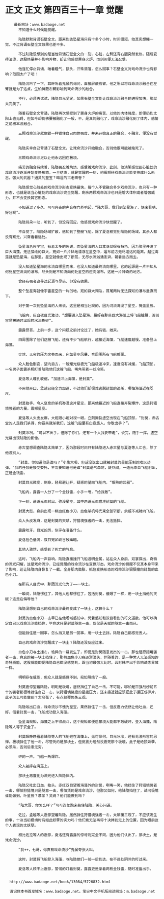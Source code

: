 # 正文 正文 第四百三十一章 觉醒
        最新网址：www.badaoge.net
          不知道什么时候能觉醒。
      
          陆隐默默背诵石壁全文，距离到达坠星海只有十多个小时，时间很短，他其实想睡一觉，不过背诵石壁全文效果也差不多。
      
          不过陆隐没想到的是当他背诵石壁全文的一刻，心脏，左臂还有右腿突然发热，随后变得滚烫，这股热量并不影响外物，却让他感觉置身火炉，顷刻间便无法忍受。
      
          他连忙停止背诵，喘着粗气，额头，汗珠滴落，怎么回事？石壁全文对戏命流沙也有影响？范围太广了吧！
      
          陆隐沉吟了一下，耳畔听着鬼侯的询问，直接屏蔽右臂，他之所以将戏命流沙融合在左臂就是为了这点，生怕屏蔽右臂影响到戏命流沙的融合。
      
          不行，必须再试试，陆隐目光坚定，如果石壁全文能让戏命流沙融合的进程加快，那就太完美了。
      
          随着石壁全文背诵，陆隐再次感受到了置身火炉的痛苦，以他的肉体强度，即便扔到太阳上也无碍，但如今却仿佛要被融化了一般，不，是真的融化了，戏命流沙融化到了体内，感情之前根本没融合。
      
          三颗戏命流沙就像锁一样锁住自己肉体强度，并未开始真正的融合，不融合，便没有觉醒。
      
          陆隐庆幸自己背诵了石壁全文，让戏命流沙开始融合，否则他很可能被拖死了。
      
          三颗戏命流沙足以让他永远困在极境。
      
          痛苦的融合持续着，陆隐强忍着灼烧，感受着戏命流沙，此刻，他清晰感觉到心脏处的戏命流沙逐渐开始变换形态，一旦结束，就是觉醒的一刻，他很期待戏命流沙能变换成什么形态，强大的武器？通灵的至宝？晦涩的古老画卷？
      
          陆隐感觉心脏处的戏命流沙形态变换最快，每个人不管融合多少戏命流沙，也只有一种形态，也就是说当心脏处的戏命流沙完全觉醒，剩余两颗戏命流沙也只是增大体积或者增强威力，并不会变换其它形态。
      
          不知道过了多久，可可兴奋的声音在门外响起，“陆大哥，我们到坠星海了，快来看呐，好壮观”。
      
          陆隐耳朵一动，听到了，但没有回应，他感觉戏命流沙快觉醒了。
      
          不自觉了，陆隐场域扩散，感知到了整艘飞船，除了夏洛察觉到陆隐的场域，其余人都没有察觉，兴奋看着远处。
      
          坠星海名传宇宙，有着太多的传说，而坠星海的入口本身就很有特色，因为那里开满了巨大海藻，无法描绘的巨大，宛如一片片陆地漂浮在星空中，遍布前方无尽遥远的距离，越过海藻就是坠星海，在那里，星空就像出现了断层，无尽水流汹涌澎湃，朝着远方而去。
      
          没人知道坠星海的水流自哪里而来，也没人知道最终流向哪里，它的起源是一片不知从何处星空流淌的瀑布，尽头则是不知流向何处星空的逆向瀑布，这是一片神奇的地方。
      
          曾经有强者追寻过起源与尽头，但没有结果。
      
          整个坠星海就像宇宙星空的一片凹地，宛如巨大湖泊，首尾两片无法探知的瀑布垂直而下。
      
          对于第一次到坠星海的人来说，这里是相当壮观的，因为河流淹没了星空，掩盖星辰。
      
          飞船内，灰白夜目光激动，“想要进入坠星海，最好在那些巨大海藻上将飞船镀膜，否则容易被随时出现的水流撕碎”。
      
          露露昂首，上前一步，这个问题之前讨论过了，她有钱，她来。
      
          四周围除了他们这艘飞船，还有不少飞船航行，越接近海藻，飞船速度越慢，准备登上海藻。
      
          突然，无穷的压力席卷而来，宛如星空风暴，令周围所有飞船颤栗。
      
          众人脸色剧变，望向后方，一艘耀光级极光飞船极速冲来，速度没有减缓，飞船顶部，一名男子面露杀机盯着陆隐他们这艘飞船，嘴角带着一丝冷笑。
      
          夏洛等人瞳孔收缩，“加速冲上海藻，是封莫”。
      
          不用他开口，孟越已经全力加速，不过他们却很难逃脱封莫的追杀，哪怕海藻近在咫尺。
      
          封莫抬手，令人窒息的杀机弥漫这片星空，距离他最近的飞船直接开裂爆炸，这是狩猎境强者的力量，震撼星空。
      
          夏洛等人头皮发麻，大炮跟小炮对视一眼，立刻撕裂虚空出现在飞船顶部，“封莫，赤古堂的人是我们杀得，你要杀就杀我们，这艘飞船里有白夜族人，你敢出手？”。
      
          封莫冷冽，“可以不出手，但除了你们，还有一个人我要带走”，说完，随手一挥，虚空光幕出现陆隐的影像。
      
          赤古堂想调查陆隐太简单了，因为那段时间只有陆隐进入赤古星与夏洛等人汇合，除了他没别人。
      
          “封莫，你知道他是谁吗？”小炮大喝，但话没说出口就被封莫的星能压制的难以动弹，“我的任务是接受委托，不需要知道他是谁”封莫语气森寒，陡然间，一道光束自飞船射出，正是金钱雷。
      
          封莫目光微变，侧身，轻易避让开，疑惑的望向飞船内，“眼熟的武器”。
      
          飞船内，露露一人分了一个金钱雷，小手一甩，“给我轰”。
      
          下一刻，道道光束射出，弥漫星空，其中两道光束瞄准封莫的飞船。
      
          封莫大怒，身前出现一柄血红色小刀，血色杀机将光束全部斩断，余威不减射向飞船。
      
          众人头皮发麻，这是封莫的天赋，狩猎境强者的一击，无法抵挡。
      
          露露咬牙，目光凶厉，似乎在准备什么。
      
          夏洛脸色低沉，双目宛如峡谷般幽暗。
      
          其他人骇然，感受到了死亡的气息。
      
          这时，飞船内一声巨响，陆隐直接撞开飞船透明金属，站在众人身前，双掌探出，奇特的流光闪耀，这是戏命流沙，已经觉醒的戏命流沙在变换形态，戏命流沙的觉醒不仅其本身带来了影响，还让陆隐肉身恢复了一截，全身肌肉鼓胀，抓住变换形态的戏命流沙狠狠撞向封莫的血色小刀。
      
          在所有人目光中，那团流光化为了——一块土。
      
          一瞬间，陆隐愣住了，其他人也都愣住了，包括封莫，傻眼了一样，用一块土挡他的天赋？这是在侮辱他？
      
          陆隐没想到自己的戏命流沙最终变成了一块土，这算什么？
      
          封莫的血色小刀一击早已在他场域感知中，凭着感知和双目看到的符文道数，他可以确定自己以戏命流沙能挡住，毕竟这只是封莫随意一击，仅仅是天赋的随意一击而已。
      
          但能挡住是一回事，怎么挡又是另一回事，用一块土去挡，陆隐自己都感觉丢人。
      
          自己的戏命流沙觉醒成了一块土？陆隐还没反应过来。
      
          血色小刀与土撞击，诡异的一幕发生了，即便是封莫随意发出的一击，那也是狩猎境强者一击，竟真的被一块土挡住了，那柄血色小刀在逐渐消失，伴随着的，是一种常人无法感知的奇特威能，这股威能即便陆隐自己都没感觉到，跟当初最强大比时，云对韩冲出手影响试炼界域一样。
      
          明明存在威能，但众人就是感觉不到，宛如隔绝了一般。
      
          封莫震惊望着陆隐，明明是极境，居然挡住了自己一击，不可能，哪怕是百强战榜前五十的强者都很难挡住自己一击，以狩猎境强度的星能压力，还未接近就应该把此子碾压成碎片，此子怎么可能做到？太夸张了，有点颠覆修炼三观。
      
          陆隐咳出口血，戏命流沙不愧为至宝，果然挡住了一击，但反震力依然让他吐血，还好，借着封莫一击，飞船成功登入海藻。
      
          坠星海规矩，海藻之上不得战斗，这个规矩即便启蒙境大能都不敢破坏，登入海藻，陆隐等人等于安全了。
      
          封莫眼睁睁看着陆隐等人的飞船砸在海藻上，无可奈何，目光冰冷，还有无法形容的忌惮，极境挡住了他一击，尽管凭的是那块土，但反震力居然没震死那个极境，此子是绝顶妖孽，必须杀，否则后患无穷。
      
          砰的一声，飞船一角爆炸。
      
          众人被摔在海藻上。
      
          那块土再度化为流光进入陆隐体内。
      
          陆隐又吐出口血，抬头，赤红双目望着海藻外的封莫，咧嘴一笑，他挡住了狩猎境强者一击，哪怕狩猎境只是随意一击，哪怕凭的是戏命流沙，但那又如何，他陆隐挡住了，试问极境谁能做到，叶星辰？慕荣？灵阙？他们能做到吗？
      
          “陆大哥，你怎么样？”可可连忙跑来扶住陆隐，关心问道。
      
          佐拉，孟越等人震惊望着陆隐，居然挡住狩猎境强者一击，太颠覆三观了，不应该发生的事，十决当初极境时有如此妖孽的实力吗？他们竟无法再将十决捧到无上的位置，因为眼前这个人表现的太妖孽。
      
          相比佐拉等人的震惊，夏洛还有露露的惊讶则完全不同，因为他们认出了，那块土，是戏命流沙。
      
          “我++，七哥，你真有戏命流沙”鬼侯夸张大叫。
      
          这时，封莫将飞船登入海藻，与陆隐他们一前一后到达，在不远处阴冷的盯过来。
      
          夏洛等人顾不上震惊，警惕的盯着封莫，露露更是拿着两枚金钱雷，随时准备出手。
      
      
      http://www.badaoge.net/book/13084/5726832.html
      
      请记住本书首发域名：www.badaoge.net。笔尖中文手机版阅读网址：m.badaoge.net